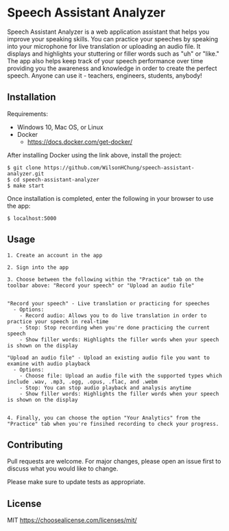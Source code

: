 Speech Assistant Analyzer
=============

Speech Assistant Analyzer is a web application assistant that helps you improve your speaking skills. You can practice your speeches by speaking into your microphone for live translation or uploading an audio file. It displays and highlights your stuttering or filler words such as "uh" or "like." The app also helps keep track of your speech performance over time providing you the awareness and knowledge in order to create the perfect speech. Anyone can use it - teachers, engineers, students, anybody!


Installation
---------------

Requirements:
* Windows 10, Mac OS, or Linux 
* Docker 
    - https://docs.docker.com/get-docker/

After installing Docker using the link above, install the project:

    $ git clone https://github.com/WilsonHChung/speech-assistant-analyzer.git
    $ cd speech-assistant-analyzer
    $ make start
    
Once installation is completed, enter the following in your browser to use the app:

    $ localhost:5000

Usage
---------------

    1. Create an account in the app
    
    2. Sign into the app
    
    3. Choose between the following within the "Practice" tab on the toolbar above: "Record your speech" or "Upload an audio file"
    
    
    "Record your speech" - Live translation or practicing for speeches 
      - Options:
        - Record audio: Allows you to do live translation in order to practice your speech in real-time 
        - Stop: Stop recording when you're done practicing the current speech
        - Show filler words: Highlights the filler words when your speech is shown on the display

    "Upload an audio file" - Upload an existing audio file you want to examine with audio playback 
      - Options:
        - Choose file: Upload an audio file with the supported types which include .wav, .mp3, .ogg, .opus, .flac, and .webm
        - Stop: You can stop audio playback and analysis anytime 
        - Show filler words: Highlights the filler words when your speech is shown on the display


    4. Finally, you can choose the option "Your Analytics" from the "Practice" tab when you're finsihed recording to check your progress.


Contributing
---------------
Pull requests are welcome. For major changes, please open an issue first
to discuss what you would like to change.

Please make sure to update tests as appropriate.



License
---------------
MIT <https://choosealicense.com/licenses/mit/>
